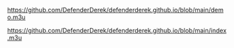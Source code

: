 https://github.com/DefenderDerek/defenderderek.github.io/blob/main/demo.m3u

https://github.com/DefenderDerek/defenderderek.github.io/blob/main/index.m3u
